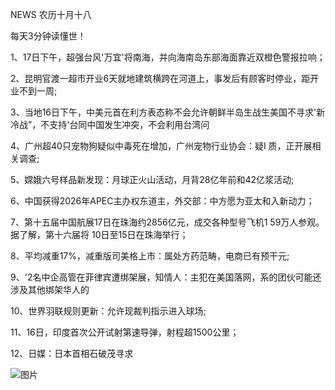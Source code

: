 NEWS 农历十月十八

每天3分钟读懂世！

1、17日下午，超强台风'万宜'将南海，并向海南岛东部海面靠近双橙色警报拉响；

2、昆明官渡一超市开业6天就地建筑横跨在河道上，事发后有顾客时停业，距开业不到一周;

3、当地16日下午，中美元首在利方表态称不会允许朝鲜半岛生战生美国不寻求'新冷战”，不支持'台同中国发生冲突，不会利用台湾问

4、广州超40只宠物狗疑似中毒死在增加，广州宠物行业协会：疑I 质，正开展相关调查;

5、嫦娥六号样品新发现：月球正火山活动，月背28亿年前和42亿浆活动;

6、中国获得2026年APEC主办权东道主，外交部：中方愿为亚太和入新动力；

7、第十五届中国航展17日在珠海约2856亿元，成交各种型号飞机1 59万人参观。据了解，第十六届将 10日至15日在珠海举行；

8、平均减重17%，减重版司美格上市：属处方药范畴，电商已有预干元;

9、'2名中企高管在菲律宾遭绑架展，知情人：主犯在美国落网，系的团伙可能还涉及其他绑架华人的

10、世界羽联规则更新：允许现裁判指示进入球场;

11、16日，印度首次公开试射第速导弹，射程超1500公里；

12、日媒：日本首相石破茂寻求

![图片](https://api.03c3.cn/api/zb)
